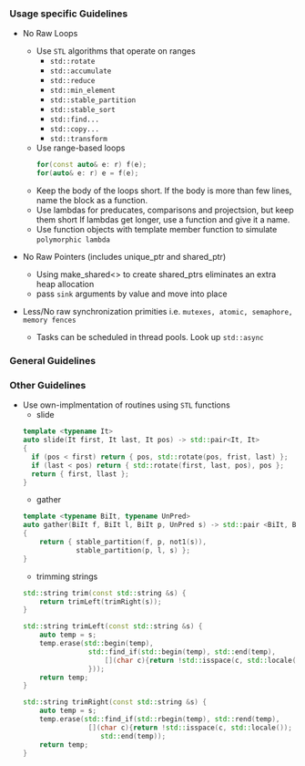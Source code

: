### Usage specific Guidelines
* No Raw Loops
  * Use `STL` algorithms that operate on ranges
    * `std::rotate`
    * `std::accumulate`
    * `std::reduce`
    * `std::min_element`
    * `std::stable_partition`
    * `std::stable_sort`
    * `std::find...`
    * `std::copy...`
    * `std::transform`
  * Use range-based loops
    ```c++
    for(const auto& e: r) f(e);
    for(auto& e: r) e = f(e);
    ```
  * Keep the body of the loops short. If the body is more than few lines, name the block as a function.
  * Use lambdas for preducates, comparisons and projectsion, but keep them short
  If lambdas get longer, use a function and give it a name.
  * Use function objects with template member function to simulate `polymorphic lambda`
  
* No Raw Pointers (includes unique_ptr and shared_ptr)
  * Using make_shared<> to create shared_ptrs eliminates an extra heap allocation
  * pass `sink` arguments by value and move into place
  
* Less/No raw synchronization primities i.e. `mutexes, atomic, semaphore, memory fences`
  * Tasks can be scheduled in thread pools. Look up `std::async`


### General Guidelines

### Other Guidelines
* Use own-implmentation of routines using `STL` functions
    * slide
    ```c++
    template <typename It> 
    auto slide(It first, It last, It pos) -> std::pair<It, It>
    {
      if (pos < first) return { pos, std::rotate(pos, frist, last) };
      if (last < pos) return { std::rotate(first, last, pos), pos };
      return { first, llast };
    }
    ```
    * gather
    ```c++
    template <typename BiIt, typename UnPred> 
    auto gather(BiIt f, BiIt l, BiIt p, UnPred s) -> std::pair <BiIt, BiIt>
    {
        return { stable_partition(f, p, not1(s)), 
                 stable_partition(p, l, s) };
    }
    ```
    * trimming strings
    ```c++
    std::string trim(const std::string &s) {
        return trimLeft(trimRight(s));
    }

    std::string trimLeft(const std::string &s) {
        auto temp = s;
        temp.erase(std::begin(temp), 
                    std::find_if(std::begin(temp), std::end(temp), 
                        [](char c){return !std::isspace(c, std::locale()); 
                    }));
        return temp;
    }

    std::string trimRight(const std::string &s) {
        auto temp = s;
        temp.erase(std::find_if(std::rbegin(temp), std::rend(temp), 
                    [](char c){return !std::isspace(c, std::locale()); }).base(), 
                       std::end(temp));
        return temp;
    }
    ```

